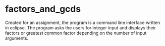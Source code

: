 
# factors_and_gcds

Created for an assignment, the program is a command line interface written in eclipse. The program asks the users for integer input and displays their factors or greatest common factor depending on the number of input arguments.
